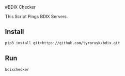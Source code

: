 #BDIX Checker

This Script Pings BDIX Servers.

## Install
```bash
pip3 install git+https://github.com/tyroruyk/bdix.git
```

## Run
```bash
bdixchecker
```